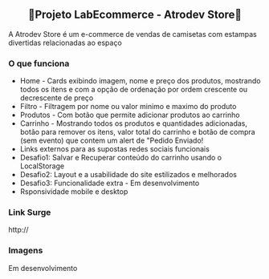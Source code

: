 ## <center>🛒Projeto LabEcommerce - Atrodev Store🚀</center>


A Atrodev Store é um e-commerce de vendas de camisetas com estampas divertidas relacionadas ao espaço

### O que funciona
- Home - Cards exibindo imagem, nome e preço dos produtos, mostrando todos os itens e com a opção de ordenação por ordem crescente ou decrescente de preço
- Filtro - Filtragem por nome ou valor minimo e maximo do produto
- Produtos - Com botão que permite adicionar produtos ao carrinho
- Carrinho - Mostrando todos os produtos e quantidades adicionadas, botão para remover os itens, valor total do carrinho e botão de compra (sem evento) que contem um alert de "Pedido Enviado!
- Links externos para as supostas redes sociais funcionais
- Desafio1: Salvar e Recuperar conteúdo do carrinho usando o LocalStorage
- Desafio2: Layout e a usabilidade do site estilizados e melhorados
- Desafio3: Funcionalidade extra - Em desenvolvimento
- Rsponsividade mobile e desktop

### Link Surge 
http://

### Imagens

Em desenvolvimento
